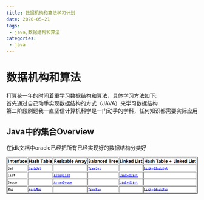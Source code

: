 ```yaml
---
title: 数据机构和算法学习计划
date: 2020-05-21
tags:
 - java,数据结构和算法
categories:
 - java
---
```

# 数据机构和算法

打算花一年的时间着重学习数据结构和算法，具体学习方法如下:    
首先通过自己动手实现数据结构的方式（JAVA）来学习数据结构   
第二阶段刷题我一直坚信计算机科学是一门动手的学科，任何知识都需要实际应用

## Java中的集合Overview
在jdk文档中oracle已经把所有已经实现好的数据结构分类好

![alt](../java/image/java-overview.png)





